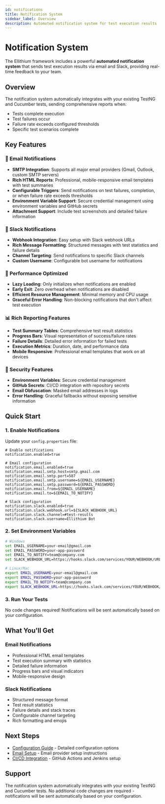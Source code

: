 ```yaml
---
id: notifications
title: Notification System
sidebar_label: Overview
description: Automated notification system for test execution results
---
```


# Notification System

The Ellithium framework includes a powerful **automated notification system** that sends test execution results via email and Slack, providing real-time feedback to your team.

## Overview

The notification system automatically integrates with your existing TestNG and Cucumber tests, sending comprehensive reports when:
- Tests complete execution
- Test failures occur
- Failure rate exceeds configured thresholds
- Specific test scenarios complete

## Key Features

### 📧 Email Notifications
- **SMTP Integration**: Supports all major email providers (Gmail, Outlook, custom SMTP servers)
- **Rich HTML Reports**: Professional, mobile-responsive email templates with test summaries
- **Configurable Triggers**: Send notifications on test failures, completion, or when failure rate exceeds thresholds
- **Environment Variable Support**: Secure credential management using environment variables and GitHub secrets
- **Attachment Support**: Include test screenshots and detailed failure information

### 💬 Slack Notifications
- **Webhook Integration**: Easy setup with Slack webhook URLs
- **Rich Message Formatting**: Structured messages with test statistics and failure details
- **Channel Targeting**: Send notifications to specific Slack channels
- **Custom Username**: Configurable bot username for notifications

### 🚀 Performance Optimized
- **Lazy Loading**: Only initializes when notifications are enabled
- **Early Exit**: Zero overhead when notifications are disabled
- **Efficient Resource Management**: Minimal memory and CPU usage
- **Graceful Error Handling**: Non-blocking notifications that don't affect test execution

### 📊 Rich Reporting Features
- **Test Summary Tables**: Comprehensive test result statistics
- **Progress Bars**: Visual representation of success/failure rates
- **Failure Details**: Detailed error information for failed tests
- **Execution Metrics**: Duration, date, and performance data
- **Mobile Responsive**: Professional email templates that work on all devices

### 🔐 Security Features
- **Environment Variables**: Secure credential management
- **GitHub Secrets**: CI/CD integration with repository secrets
- **Email Obfuscation**: Masked email addresses in logs
- **Error Handling**: Graceful fallbacks without exposing sensitive information

## Quick Start

### 1. Enable Notifications
Update your `config.properties` file:

```properties
# Enable notifications
notification.enabled=true

# Email configuration
notification.email.enabled=true
notification.email.smtp.host=smtp.gmail.com
notification.email.smtp.port=587
notification.email.smtp.username=${EMAIL_USERNAME}
notification.email.smtp.password=${EMAIL_PASSWORD}
notification.email.from=${EMAIL_USERNAME}
notification.email.to=${EMAIL_TO_NOTIFY}

# Slack configuration
notification.slack.enabled=true
notification.slack.webhook.url=${SLACK_WEBHOOK_URL}
notification.slack.channel=#test-results
notification.slack.username=Ellithium Bot
```

### 2. Set Environment Variables
```bash
# Windows
set EMAIL_USERNAME=your-email@gmail.com
set EMAIL_PASSWORD=your-app-password
set EMAIL_TO_NOTIFY=team@company.com
set SLACK_WEBHOOK_URL=https://hooks.slack.com/services/YOUR/WEBHOOK/URL

# Linux/Mac
export EMAIL_USERNAME=your-email@gmail.com
export EMAIL_PASSWORD=your-app-password
export EMAIL_TO_NOTIFY=team@company.com
export SLACK_WEBHOOK_URL=https://hooks.slack.com/services/YOUR/WEBHOOK/URL
```

### 3. Run Your Tests
No code changes required! Notifications will be sent automatically based on your configuration.

## What You'll Get

### Email Notifications
- Professional HTML email templates
- Test execution summary with statistics
- Detailed failure information
- Progress bars and visual indicators
- Mobile-responsive design

### Slack Notifications
- Structured message format
- Test result statistics
- Failure details and stack traces
- Configurable channel targeting
- Rich formatting and emojis

## Next Steps

- [Configuration Guide](./configuration.md) - Detailed configuration options
- [Email Setup](./email-setup.md) - Email provider setup instructions
- [CI/CD Integration](./ci-cd-integration.md) - GitHub Actions and Jenkins setup

## Support

The notification system automatically integrates with your existing TestNG and Cucumber tests. No additional code changes are required - notifications will be sent automatically based on your configuration.
